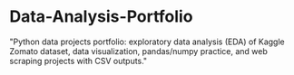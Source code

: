 # Data-Analysis-Portfolio
"Python data projects portfolio: exploratory data analysis (EDA) of Kaggle Zomato dataset, data visualization, pandas/numpy practice, and web scraping projects with CSV outputs."
